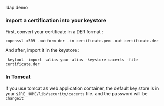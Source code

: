 ldap demo

### import a certification into your keystore

First, convert your certificate in a DER format : 

` copenssl x509 -outform der -in certificate.pem -out certificate.der `

And after, import it in the keystore :

` keytool -import -alias your-alias -keystore cacerts -file certificate.der`

### In Tomcat

If you use tomcat as web application container, the default key store is in your `$JRE_HOME/lib/security/cacerts` file. and the password will be `changeit`

